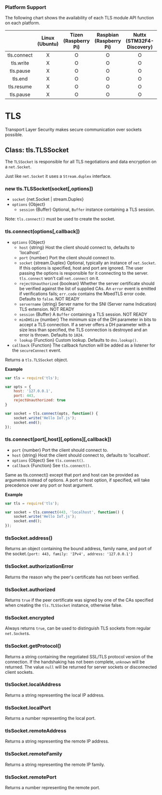 ### Platform Support

The following chart shows the availability of each TLS module API function on each platform.

|  | Linux<br/>(Ubuntu) | Tizen<br/>(Raspberry Pi) | Raspbian<br/>(Raspberry Pi) | Nuttx<br/>(STM32F4-Discovery) | TizenRT<br/>(Artik053) |
| :---: | :---: | :---: | :---: | :---: | :---: |
| tls.connect  | X | O | O | O | O | O |
| tls.write  | X | O | O | O | O | O |
| tls.pause | X | O | O | O | O | O |
| tls.end | X | O | O | O | O | O |
| tls.resume | X | O | O | O | O | O |
| tls.pause | X | O | O | O | O | O |

# TLS

Transport Layer Security makes secure communication over sockets possible.

## Class: tls.TLSSocket
The `TLSSocket` is responsible for all TLS negotiations and data encryption on a `net.Socket`.

Just like `net.Socket` it uses a `Stream.duplex` interface.

### new tls.TLSSocket(socket[,options])
- `socket` {net.Socket | stream.Duplex}
- `options` {Object}
    - `session` {Buffer} Optional, `Buffer` instance containing a TLS session.

Note: `tls.connect()` must be used to create the socket.

### tls.connect(options[,callback])
- `options` {Object}
    - `host` {string} Host the client should connect to, defaults to 'localhost'.
    - `port` {number} Port the client should connect to.
    - `socket` {stream.Duplex} Optional, typically an instance of `net.Socket`. If this options is specified, host and port are ignored. The user passing the options is responsible for it connecting to the server. `tls.connect` won't call `net.connect` on it.
    - `rejectUnauthorized` {boolean} Whether the server certificate should be verified against the list of supplied CAs. An `error` event is emitted if verifications fails; `err.code` contains the MbedTLS error code. Defaults to `false`. NOT READY
    - `servername` {string} Server name for the SNI (Server name Indication) TLS extension. NOT READY
    - `session` {Buffer} A `Buffer` containing a TLS session. NOT READY
    - `minDHSize` {number} The minimum size of the DH parameter in bits to accept a TLS connection. If a server offers a DH parameter with a size less than specified, the TLS connection is destroyed and an error is thrown. Defaults to `1024`.
    - `lookup` {Function} Custom lookup. Defaults to `dns.lookup()`.
- `callback` {Function} The callback function will be added as a listener for the `secureConnect` event.

Returns a `tls.TLSSocket` object.

**Example**
```js
var tls = require('tls');

var opts = {
    host: '127.0.0.1',
    port: 443,
    rejectUnauthorized: true
}

var socket = tls.connect(opts, function() {
    socket.write('Hello IoT.js');
    socket.end();
});
```

### tls.connect(port[,host][,options][,callback])
- `port` {number} Port the client should connect to.
- `host` {string} Host the client should connect to, defaults to 'localhost'.
- `options` {Object} See `tls.connect()`.
- `callback` {Function} See `tls.connect()`.

Same as tls.connect() except that port and host can be provided as arguments instead of options.
A port or host option, if specified, will take precedence over any port or host argument.

**Example**
```js
var tls = require('tls');

var socket = tls.connect(443, 'localhost', function() {
    socket.write('Hello IoT.js');
    socket.end();
});
```

### tlsSocket.address()
Returns an object containing the bound address, family name, and port of the socket.`{port: 443, family: 'IPv4', address: '127.0.0.1'}`

### tlsSocket.authorizationError
Returns the reason why the peer's certificate has not been verified.

### tlsSocket.authorized
Returns `true` if the peer certificate was signed by one of the CAs specified when creating the `tls.TLSSocket` instance, otherwise false.

### tlsSocket.encrypted
Always returns `true`, can be used to distinguish TLS sockets from regular `net.Socket`s.

### tlsSocket.getProtocol()
Returns a string containing the negotiated SSL/TLS protocol version of the connection. If the handshaking has not been complete, `unknown` will be returned. The value `null` will be returned for server sockets or disconnected client sockets.

### tlsSocket.localAddress
Returns a string representing the local IP address.

### tlsSocket.localPort
Returns a number representing the local port.

### tlsSocket.remoteAddress
Returns a string representing the remote IP address.

### tlsSocket.remoteFamily
Returns a string representing the remote IP family.

### tlsSocket.remotePort
Returns a number representing the remote port.
